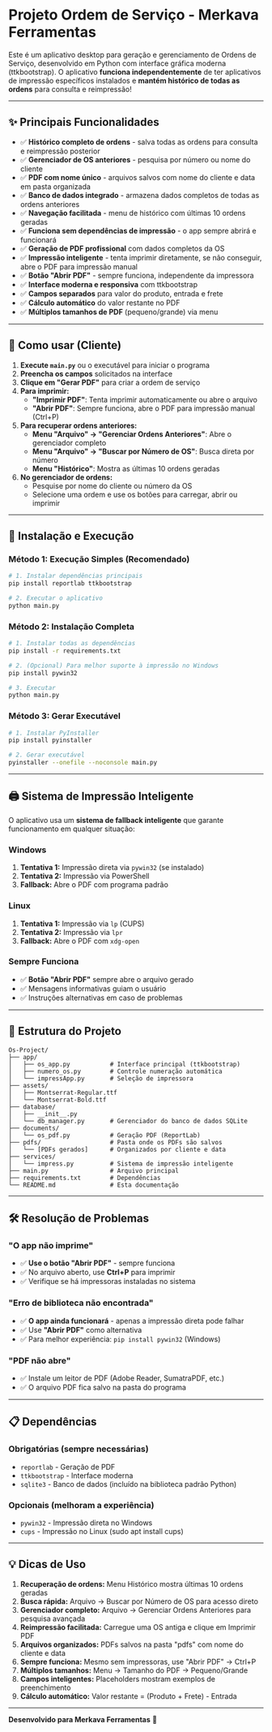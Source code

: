 # Projeto Ordem de Serviço - Merkava Ferramentas

Este é um aplicativo desktop para geração e gerenciamento de Ordens de Serviço, desenvolvido em Python com interface gráfica moderna (ttkbootstrap). O aplicativo **funciona independentemente** de ter aplicativos de impressão específicos instalados e **mantém histórico de todas as ordens** para consulta e reimpressão!

---

## ✨ Principais Funcionalidades

- ✅ **Histórico completo de ordens** - salva todas as ordens para consulta e reimpressão posterior
- ✅ **Gerenciador de OS anteriores** - pesquisa por número ou nome do cliente
- ✅ **PDF com nome único** - arquivos salvos com nome do cliente e data em pasta organizada
- ✅ **Banco de dados integrado** - armazena dados completos de todas as ordens anteriores
- ✅ **Navegação facilitada** - menu de histórico com últimas 10 ordens geradas
- ✅ **Funciona sem dependências de impressão** - o app sempre abrirá e funcionará
- ✅ **Geração de PDF profissional** com dados completos da OS
- ✅ **Impressão inteligente** - tenta imprimir diretamente, se não conseguir, abre o PDF para impressão manual
- ✅ **Botão "Abrir PDF"** - sempre funciona, independente da impressora
- ✅ **Interface moderna e responsiva** com ttkbootstrap
- ✅ **Campos separados** para valor do produto, entrada e frete
- ✅ **Cálculo automático** do valor restante no PDF
- ✅ **Múltiplos tamanhos de PDF** (pequeno/grande) via menu

---

## 🚀 Como usar (Cliente)

1. **Execute `main.py`** ou o executável para iniciar o programa
2. **Preencha os campos** solicitados na interface
3. **Clique em "Gerar PDF"** para criar a ordem de serviço
4. **Para imprimir:**
   - **"Imprimir PDF"**: Tenta imprimir automaticamente ou abre o arquivo
   - **"Abrir PDF"**: Sempre funciona, abre o PDF para impressão manual (Ctrl+P)
5. **Para recuperar ordens anteriores:**
   - **Menu "Arquivo" -> "Gerenciar Ordens Anteriores"**: Abre o gerenciador completo
   - **Menu "Arquivo" -> "Buscar por Número de OS"**: Busca direta por número
   - **Menu "Histórico"**: Mostra as últimas 10 ordens geradas
6. **No gerenciador de ordens:**
   - Pesquise por nome do cliente ou número da OS
   - Selecione uma ordem e use os botões para carregar, abrir ou imprimir

---

## 🔧 Instalação e Execução

### Método 1: Execução Simples (Recomendado)
```bash
# 1. Instalar dependências principais
pip install reportlab ttkbootstrap

# 2. Executar o aplicativo
python main.py
```

### Método 2: Instalação Completa
```bash
# 1. Instalar todas as dependências
pip install -r requirements.txt

# 2. (Opcional) Para melhor suporte à impressão no Windows
pip install pywin32

# 3. Executar
python main.py
```

### Método 3: Gerar Executável
```bash
# 1. Instalar PyInstaller
pip install pyinstaller

# 2. Gerar executável
pyinstaller --onefile --noconsole main.py
```

---

## 🖨️ Sistema de Impressão Inteligente

O aplicativo usa um **sistema de fallback inteligente** que garante funcionamento em qualquer situação:

### Windows
1. **Tentativa 1:** Impressão direta via `pywin32` (se instalado)
2. **Tentativa 2:** Impressão via PowerShell
3. **Fallback:** Abre o PDF com programa padrão

### Linux
1. **Tentativa 1:** Impressão via `lp` (CUPS)
2. **Tentativa 2:** Impressão via `lpr`
3. **Fallback:** Abre o PDF com `xdg-open`

### Sempre Funciona
- ✅ **Botão "Abrir PDF"** sempre abre o arquivo gerado
- ✅ Mensagens informativas guiam o usuário
- ✅ Instruções alternativas em caso de problemas

---

## 📁 Estrutura do Projeto

```
Os-Project/
├── app/
│   ├── os_app.py           # Interface principal (ttkbootstrap)
│   ├── numero_os.py        # Controle numeração automática
│   └── impressApp.py       # Seleção de impressora
├── assets/
│   ├── Montserrat-Regular.ttf
│   └── Montserrat-Bold.ttf
├── database/
│   ├── __init__.py
│   └── db_manager.py       # Gerenciador do banco de dados SQLite
├── documents/
│   └── os_pdf.py           # Geração PDF (ReportLab)
├── pdfs/                   # Pasta onde os PDFs são salvos
│   └── [PDFs gerados]      # Organizados por cliente e data 
├── services/
│   └── impress.py          # Sistema de impressão inteligente
├── main.py                 # Arquivo principal
├── requirements.txt        # Dependências
└── README.md               # Esta documentação
```

---

## 🛠️ Resolução de Problemas

### "O app não imprime"
- ✅ **Use o botão "Abrir PDF"** - sempre funciona
- ✅ No arquivo aberto, use **Ctrl+P** para imprimir
- ✅ Verifique se há impressoras instaladas no sistema

### "Erro de biblioteca não encontrada"
- ✅ **O app ainda funcionará** - apenas a impressão direta pode falhar
- ✅ Use **"Abrir PDF"** como alternativa
- ✅ Para melhor experiência: `pip install pywin32` (Windows)

### "PDF não abre"
- ✅ Instale um leitor de PDF (Adobe Reader, SumatraPDF, etc.)
- ✅ O arquivo PDF fica salvo na pasta do programa

---

## 📋 Dependências

### Obrigatórias (sempre necessárias)
- `reportlab` - Geração de PDF
- `ttkbootstrap` - Interface moderna
- `sqlite3` - Banco de dados (incluído na biblioteca padrão Python)

### Opcionais (melhoram a experiência)
- `pywin32` - Impressão direta no Windows
- `cups` - Impressão no Linux (sudo apt install cups)

---

## 💡 Dicas de Uso

1. **Recuperação de ordens:** Menu Histórico mostra últimas 10 ordens geradas
2. **Busca rápida:** Arquivo → Buscar por Número de OS para acesso direto
3. **Gerenciador completo:** Arquivo → Gerenciar Ordens Anteriores para pesquisa avançada 
4. **Reimpressão facilitada:** Carregue uma OS antiga e clique em Imprimir PDF
5. **Arquivos organizados:** PDFs salvos na pasta "pdfs" com nome do cliente e data
6. **Sempre funciona:** Mesmo sem impressoras, use "Abrir PDF" → Ctrl+P
7. **Múltiplos tamanhos:** Menu → Tamanho do PDF → Pequeno/Grande
8. **Campos inteligentes:** Placeholders mostram exemplos de preenchimento
9. **Cálculo automático:** Valor restante = (Produto + Frete) - Entrada

---

**Desenvolvido para Merkava Ferramentas** 🔧
